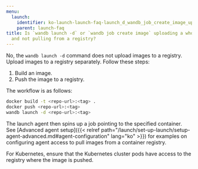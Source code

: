 ```yaml
---
menu:
  launch:
    identifier: ko-launch-launch-faq-launch_d_wandb_job_create_image_uploading_whole_docker
    parent: launch-faq
title: Is `wandb launch -d` or `wandb job create image` uploading a whole docker artifact
  and not pulling from a registry?
---
```


No, the `wandb launch -d` command does not upload images to a registry. Upload images to a registry separately. Follow these steps:

1. Build an image.
2. Push the image to a registry.

The workflow is as follows:

```bash
docker build -t <repo-url>:<tag> .
docker push <repo-url>:<tag>
wandb launch -d <repo-url>:<tag>
```

The launch agent then spins up a job pointing to the specified container. See [Advanced agent setup]({{< relref path="/launch/set-up-launch/setup-agent-advanced.md#agent-configuration" lang="ko" >}}) for examples on configuring agent access to pull images from a container registry.

For Kubernetes, ensure that the Kubernetes cluster pods have access to the registry where the image is pushed.